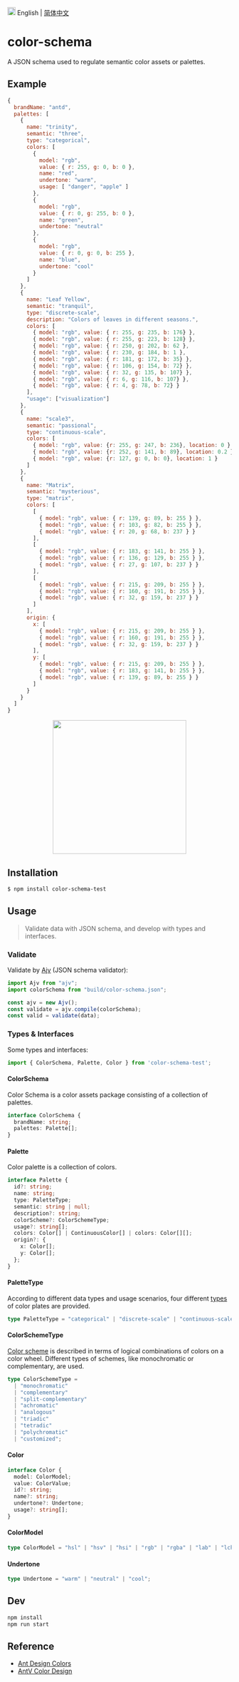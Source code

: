 <img src="https://gw.alipayobjects.com/zos/antfincdn/R8sN%24GNdh6/language.svg" width="18"> English | [简体中文](./README.zh-CN.md)

# color-schema

A JSON schema used to regulate semantic color assets or palettes.

## Example

```js
{
  brandName: "antd",
  palettes: [
    {
      name: "trinity",
      semantic: "three",
      type: "categorical",
      colors: [
        {
          model: "rgb",
          value: { r: 255, g: 0, b: 0 },
          name: "red",
          undertone: "warm",
          usage: [ "danger", "apple" ]
        },
        {
          model: "rgb",
          value: { r: 0, g: 255, b: 0 },
          name: "green",
          undertone: "neutral"
        },
        {
          model: "rgb",
          value: { r: 0, g: 0, b: 255 },
          name: "blue",
          undertone: "cool"
        }
      ]
    },
    {
      name: "Leaf Yellow",
      semantic: "tranquil",
      type: "discrete-scale",
      description: "Colors of leaves in different seasons.",
      colors: [
        { model: "rgb", value: { r: 255, g: 235, b: 176} },
        { model: "rgb", value: { r: 255, g: 223, b: 128} },
        { model: "rgb", value: { r: 250, g: 202, b: 62 },
        { model: "rgb", value: { r: 230, g: 184, b: 1 },
        { model: "rgb", value: { r: 181, g: 172, b: 35} },
        { model: "rgb", value: { r: 106, g: 154, b: 72} },
        { model: "rgb", value: { r: 32, g: 135, b: 107} },
        { model: "rgb", value: { r: 6, g: 116, b: 107} },
        { model: "rgb", value: { r: 4, g: 78, b: 72} }
      ],
      "usage": ["visualization"]
    },
    {
      name: "scale3",
      semantic: "passional",
      type: "continuous-scale",
      colors: [
        { model: "rgb", value: {r: 255, g: 247, b: 236}, location: 0 },
        { model: "rgb", value: {r: 252, g: 141, b: 89}, location: 0.2 },
        { model: "rgb", value: {r: 127, g: 0, b: 0}, location: 1 }
      ]
    },
    {
      name: "Matrix",
      semantic: "mysterious",
      type: "matrix",
      colors: [
        [
          { model: "rgb", value: { r: 139, g: 89, b: 255 } },
          { model: "rgb", value: { r: 103, g: 82, b: 255 } },
          { model: "rgb", value: { r: 20, g: 68, b: 237 } }
        ],
        [ 
          { model: "rgb", value: { r: 183, g: 141, b: 255 } },
          { model: "rgb", value: { r: 136, g: 129, b: 255 } },
          { model: "rgb", value: { r: 27, g: 107, b: 237 } }
        ],
        [
          { model: "rgb", value: { r: 215, g: 209, b: 255 } },
          { model: "rgb", value: { r: 160, g: 191, b: 255 } },
          { model: "rgb", value: { r: 32, g: 159, b: 237 } }
        ]
      ],
      origin: {
        x: [ 
          { model: "rgb", value: { r: 215, g: 209, b: 255 } },
          { model: "rgb", value: { r: 160, g: 191, b: 255 } },
          { model: "rgb", value: { r: 32, g: 159, b: 237 } }
        ],
        y: [
          { model: "rgb", value: { r: 215, g: 209, b: 255 } },
          { model: "rgb", value: { r: 183, g: 141, b: 255 } },
          { model: "rgb", value: { r: 139, g: 89, b: 255 } }
        ]
      }
    }
  ]
}
```
<div align="center">
  <img src="https://gw.alipayobjects.com/zos/antfincdn/OJkRfCvSxN/palettes.png" width="300" />
</div>

## Installation
```bash
$ npm install color-schema-test
```

## Usage

> Validate data with JSON schema, and develop with types and interfaces.

### Validate 
Validate by [Ajv](https://github.com/ajv-validator/ajv) (JSON schema validator):

```js
import Ajv from "ajv";
import colorSchema from "build/color-schema.json";

const ajv = new Ajv();
const validate = ajv.compile(colorSchema);
const valid = validate(data);
```

### Types & Interfaces

Some types and interfaces:

```js
import { ColorSchema, Palette, Color } from 'color-schema-test';
```

#### ColorSchema
Color Schema is a color assets package consisting of a collection of palettes.
```ts
interface ColorSchema {
  brandName: string;
  palettes: Palette[];
}
```

#### Palette
Color palette is a collection of colors.
```ts
interface Palette {
  id?: string;
  name: string;
  type: PaletteType;
  semantic: string | null;
  description?: string;
  colorScheme?: ColorSchemeType;
  usage?: string[];
  colors: Color[] | ContinuousColor[] | colors: Color[][];
  origin?: {
    x: Color[];
    y: Color[];
  };
}
```

#### PaletteType
According to different data types and usage scenarios, four different [types](https://antv.vision/en/docs/specification/language/palette#6-%E5%A4%A7%E8%89%B2%E6%9D%BF%E7%B1%BB%E5%9E%8B) of color plates are provided.
```ts
type PaletteType = "categorical" | "discrete-scale" | "continuous-scale" | "matrix";
```

#### ColorSchemeType
[Color scheme](https://en.wikipedia.org/wiki/Color_scheme) is described in terms of logical combinations of colors on a color wheel. Different types of schemes, like monochromatic or complementary, are used.
```ts
type ColorSchemeType = 
  | "monochromatic"
  | "complementary"
  | "split-complementary"
  | "achromatic"
  | "analogous"
  | "triadic"
  | "tetradic"
  | "polychromatic"
  | "customized";
```

#### Color
```ts
interface Color {
  model: ColorModel;
  value: ColorValue;
  id?: string;
  name?: string;
  undertone?: Undertone;
  usage?: string[];
}
```

#### ColorModel
```ts
type ColorModel = "hsl" | "hsv" | "hsi" | "rgb" | "rgba" | "lab" | "lch" | "cmyk";
```

#### Undertone
```ts
type Undertone = "warm" | "neutral" | "cool";
```

## Dev

```bash
npm install
npm run start
```

## Reference

* [Ant Design Colors](https://ant.design/docs/spec/colors)
* [AntV Color Design](https://antv.vision/en/docs/specification/language/palette)
